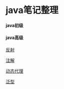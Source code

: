 # java笔记整理
#### java初级

#### java高级

[反射](https://github.com/Glenn-wang/advance/blob/master/README.md)

[注解](https://github.com/Glenn-wang/advance/blob/master/README.md)

[动态代理](https://github.com/Glenn-wang/advance/blob/master/README.md)

[泛型](https://github.com/Glenn-wang/advance/blob/master/README.md)

#### 

